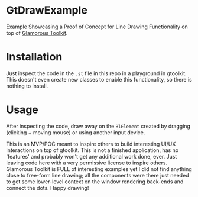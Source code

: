 # GtDrawExample

Example Showcasing a Proof of Concept for Line Drawing Functionality on top of [Glamorous Toolkit](https://gtoolkit.com/).

# Installation

Just inspect the code in the `.st` file in this repo in a playground in gtoolkit. This doesn't even create new classes to enable this functionality, so there is nothing to install.

# Usage

After inspecting the code, draw away on the `BlElement` created by dragging (clicking + moving mouse) or using another input device.

This is an MVP/POC meant to inspire others to build interesting UI/UX interactions on top of gtoolkit. This is not a finished application, has no 'features' and probably won't get any additional work done, ever. Just leaving code here with a very permissive license to inspire others. Glamorous Toolkit is FULL of interesting examples yet I did not find anything close to free-form line drawing; all the components were there just needed to get some lower-level context on the window rendering back-ends and connect the dots. Happy drawing!
